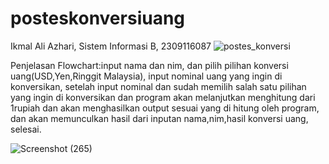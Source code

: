 # posteskonversiuang
Ikmal Ali Azhari, Sistem Informasi B, 2309116087
![postes_konversi](https://github.com/ikmalalo/postes-daspro/assets/100822093/29fa3a1d-a946-4d23-b9f0-fea6d5b8dc72)

Penjelasan Flowchart:input nama dan nim, dan pilih pilihan konversi uang(USD,Yen,Ringgit Malaysia), input nominal uang yang ingin di konversikan, setelah input nominal dan sudah memilih salah satu pilihan yang ingin di konversikan dan program akan melanjutkan menghitung dari 1rupiah dan akan menghasilkan output sesuai yang di hitung oleh program, dan akan memunculkan hasil dari inputan nama,nim,hasil konversi uang, selesai.

![Screenshot (265)](https://github.com/ikmalalo/postes-daspro/assets/100822093/fe7bfb35-c255-4075-b799-7b7767e18494)
